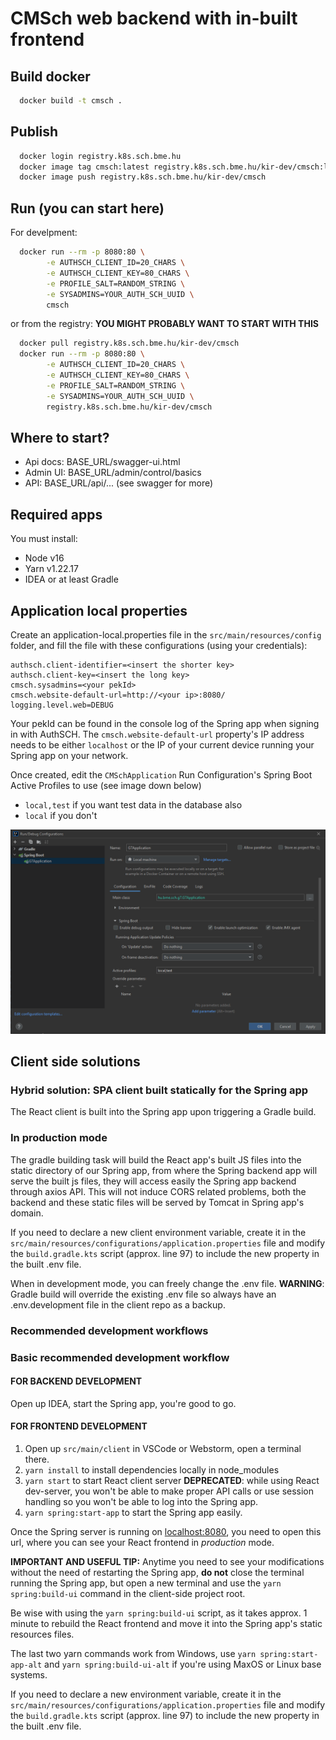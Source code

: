 CMSch web backend with in-built frontend
===

## Build docker

```bash
  docker build -t cmsch .
```

## Publish

```bash
  docker login registry.k8s.sch.bme.hu
  docker image tag cmsch:latest registry.k8s.sch.bme.hu/kir-dev/cmsch:latest
  docker image push registry.k8s.sch.bme.hu/kir-dev/cmsch
```

## Run (you can start here)

For develpment:

```bash
  docker run --rm -p 8080:80 \
        -e AUTHSCH_CLIENT_ID=20_CHARS \
        -e AUTHSCH_CLIENT_KEY=80_CHARS \
        -e PROFILE_SALT=RANDOM_STRING \
        -e SYSADMINS=YOUR_AUTH_SCH_UUID \
        cmsch
```

or from the registry: **YOU MIGHT PROBABLY WANT TO START WITH THIS**

```bash
  docker pull registry.k8s.sch.bme.hu/kir-dev/cmsch
  docker run --rm -p 8080:80 \
        -e AUTHSCH_CLIENT_ID=20_CHARS \
        -e AUTHSCH_CLIENT_KEY=80_CHARS \
        -e PROFILE_SALT=RANDOM_STRING \
        -e SYSADMINS=YOUR_AUTH_SCH_UUID \
        registry.k8s.sch.bme.hu/kir-dev/cmsch
```

## Where to start?

- Api docs: BASE_URL/swagger-ui.html
- Admin UI: BASE_URL/admin/control/basics
- API: BASE_URL/api/... (see swagger for more)

## Required apps

You must install:

- Node v16
- Yarn v1.22.17
- IDEA or at least Gradle

## Application local properties

Create an application-local.properties file in the `src/main/resources/config` folder, 
and fill the file with these configurations (using your credentials): 

```properties
authsch.client-identifier=<insert the shorter key>
authsch.client-key=<insert the long key>
cmsch.sysadmins=<your pekId>
cmsch.website-default-url=http://<your ip>:8080/
logging.level.web=DEBUG
```

Your pekId can be found in the console log of the Spring app when signing in with AuthSCH. The `cmsch.website-default-url`
property's IP address needs to be either `localhost` or the IP of your current device running your Spring app on your network.

Once created, edit the `CMSchApplication` Run Configuration's Spring Boot Active Profiles to use (see image down below)

- `local,test` if you want test data in the database also
- `local` if you don't

![runconfig](.readme-files/runconfig.png)

## Client side solutions

### Hybrid solution: SPA client built statically for the Spring app

The React client is built into the Spring app upon triggering a Gradle build. 

### In production mode

The gradle building task will build the React app's built JS files into the static directory of our Spring app, from 
where the Spring backend app will serve the built js files, they will access easily the Spring app backend through axios
API. This will not induce CORS related problems, both the backend and these static files will be served by Tomcat in 
Spring app's domain.

If you need to declare a new client environment variable, create it in the `src/main/resources/configurations/application.properties`
file and modify the `build.gradle.kts` script (approx. line 97) to include the new property in the built .env file.

When in development mode, you can freely change the .env file. **WARNING**: Gradle build will override the existing .env
file so always have an .env.development file in the client repo as a backup.

### Recommended development workflows

### Basic recommended development workflow

#### FOR BACKEND DEVELOPMENT 

Open up IDEA, start the Spring app, you're good to go.

#### FOR FRONTEND DEVELOPMENT

1. Open up `src/main/client` in VSCode or Webstorm, open a terminal there.
2. `yarn install` to install dependencies locally in node_modules
3. `yarn start` to start React client server **DEPRECATED**: while using React dev-server, you won't be able to make
proper API calls or use session handling so you won't be able to log into the Spring app.
4. `yarn spring:start-app` to start the Spring app easily.

Once the Spring server is running on [localhost:8080](http://localhost:8080), you need to open this url, where you can 
see your React frontend in *production* mode. 

**IMPORTANT AND USEFUL TIP:** Anytime you need to see your modifications without the need of restarting the Spring app, 
**do not** close the terminal running the Spring app, but open a new terminal and use the `yarn spring:build-ui` command
in the client-side project root.

Be wise with using the `yarn spring:build-ui` script, as it takes approx. 1 minute to rebuild the React frontend and move
it into the Spring app's static resources files.

The last two yarn commands work from Windows, use `yarn spring:start-app-alt` and `yarn spring:build-ui-alt` if you're
using MaxOS or Linux base systems.

If you need to declare a new environment variable, create it in the `src/main/resources/configurations/application.properties`
file and modify the `build.gradle.kts` script (approx. line 97) to include the new property in the built .env file.
